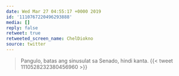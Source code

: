 ```yaml
---
date: Wed Mar 27 04:55:17 +0000 2019
id: '1110767220496293888'
media: []
reply: false
retweet: true
retweeted_screen_name: ChelDiokno
source: twitter
---
```


>  Pangulo, batas ang sinusulat sa Senado, hindi kanta. {{< tweet 1110528232380456960 >}}